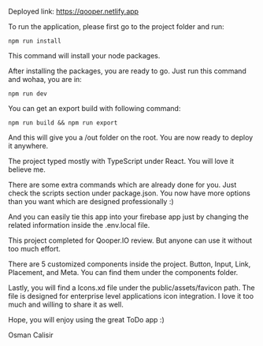 Deployed link: https://qooper.netlify.app

To run the application, please first go to the project folder and run:
```
npm run install
```
This command will install your node packages.

After installing the packages, you are ready to go. Just run this command and wohaa, you are in:
```
npm run dev
```

You can get an export build with following command:
```
npm run build && npm run export
```

And this will give you a /out folder on the root. You are now ready to deploy it anywhere.

The project typed mostly with TypeScript under React. You will love it believe me.

There are some extra commands which are already done for you. Just check the scripts section under package.json. You now have more options than you want which are designed professionally :)

And you can easily tie this app into your firebase app just by changing the related information inside the .env.local file.

This project completed for Qooper.IO review. But anyone can use it without too much effort. 

There are 5 customized components inside the project. Button, Input, Link, Placement, and Meta. You can find them under the components folder.

Lastly, you will find a Icons.xd file under the public/assets/favicon path. The file is designed for enterprise level applications icon integration. I love it too much and willing to share it as well.

Hope, you will enjoy using the great ToDo app :)

Osman Calisir